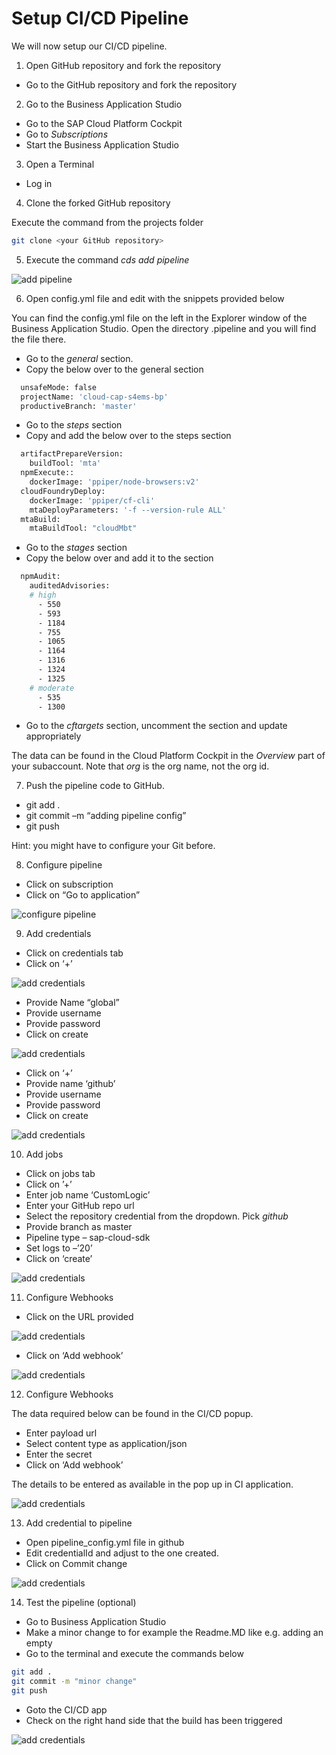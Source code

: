 # Setup CI/CD Pipeline

We will now setup our CI/CD pipeline.

1. Open GitHub repository and fork the repository

- Go to the GitHub repository and fork the repository

2. Go to the Business Application Studio 

- Go to the SAP Cloud Platform Cockpit
- Go to *Subscriptions*
- Start the Business Application Studio

3. Open a Terminal

- Log in

4. Clone the forked GitHub repository

Execute the command from the projects folder

```bash
git clone <your GitHub repository>
```  

5. Execute the command *cds add pipeline*

 ![add pipeline](./images/cicd1.png)
 
6. Open config.yml file and edit with the snippets provided below 

You can find the config.yml file on the left in the Explorer window of the Business Application Studio. Open the directory .pipeline and you will find the file there.

- Go to the *general* section. 
- Copy the below over to the general section

```bash
  unsafeMode: false
  projectName: 'cloud-cap-s4ems-bp'
  productiveBranch: 'master'
```  
  
- Go to the *steps* section
- Copy and add the below over to the steps section

```bash
  artifactPrepareVersion:
    buildTool: 'mta'
  npmExecute::
    dockerImage: 'ppiper/node-browsers:v2'
  cloudFoundryDeploy:
    dockerImage: 'ppiper/cf-cli'
    mtaDeployParameters: '-f --version-rule ALL'
  mtaBuild:
    mtaBuildTool: "cloudMbt"
```

- Go to the *stages* section
- Copy the below over and add it to the section

```bash
  npmAudit:
    auditedAdvisories:
    # high
      - 550   
      - 593
      - 1184
      - 755
      - 1065 
      - 1164 
      - 1316 
      - 1324 
      - 1325 
    # moderate
      - 535
      - 1300 
```

- Go to the *cftargets* section, uncomment the section and update appropriately

The data can be found in the Cloud Platform Cockpit in the *Overview* part of your subaccount. Note that *org* is the org name, not the org id.

7. Push the pipeline code to GitHub.

- git add .
- git commit –m “adding pipeline config”
- git push

Hint: you might have to configure your Git before.

8. Configure pipeline

- Click on subscription
- Click on “Go to application”

 ![configure pipeline](./images/cicd2.png)

9. Add credentials

- Click on credentials tab
- Click on ‘+’

 ![add credentials](./images/cicd3.png)
 
- Provide Name “global”
- Provide username
- Provide password
- Click on create

 ![add credentials](./images/cicd4.png)
 
- Click on ‘+’
- Provide name ‘github’
- Provide username
- Provide password
- Click on create

 ![add credentials](./images/cicd5.png)
 
 10. Add jobs
 
- Click on jobs tab
- Click on ’+’
- Enter job name ‘CustomLogic’
- Enter your GitHub repo url
- Select the repository credential from the dropdown. Pick *github*
- Provide branch as master
- Pipeline type – sap-cloud-sdk
- Set logs to –’20’ 
- Click on ‘create’

 ![add credentials](./images/cicd6.png)
 
11. Configure Webhooks

- Click on the URL provided
 
 ![add credentials](./images/cicd7.png)
 
- Click on ‘Add webhook’ 
 
 ![add credentials](./images/cicd8.png)
 
12. Configure Webhooks

The data required below can be found in the CI/CD popup.

- Enter payload url
- Select content type as application/json
- Enter the secret
- Click on ‘Add webhook’

The details to be entered as available in the pop up in CI application.

 ![add credentials](./images/cicd9.png)

13. Add credential to pipeline

- Open pipeline_config.yml file in github
- Edit credentialId and adjust to the one created.
- Click on Commit change

 ![add credentials](./images/cicd10.png)
 
 14. Test the pipeline (optional)
 
 - Go to Business Application Studio
 - Make a minor change to for example the Readme.MD like e.g. adding an empty
 - Go to the terminal and execute the commands below
 
 ```bash
git add .
git commit -m "minor change"
git push
```
 - Goto the CI/CD app 
 - Check on the right hand side that the build has been triggered
 
  ![add credentials](./images/cicd11.png)
 

 
